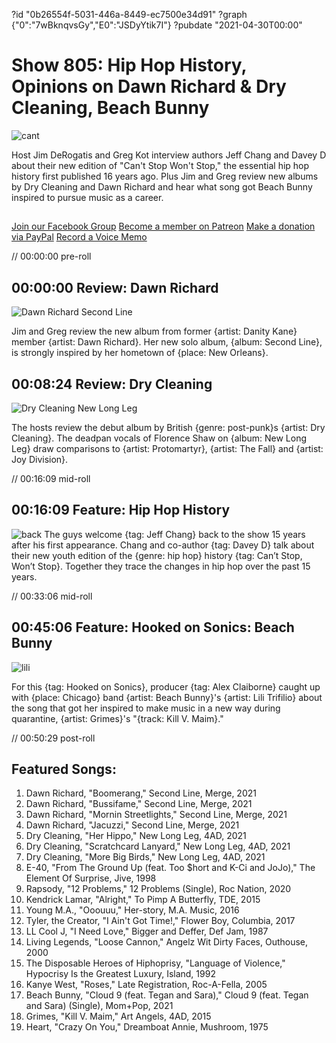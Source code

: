 ?id "0b26554f-5031-446a-8449-ec7500e34d91"
?graph {"0":"7wBknqvsGy","E0":"JSDyYtik7I"}
?pubdate "2021-04-30T00:00"
# Show 805: Hip Hop History, Opinions on Dawn Richard & Dry Cleaning, Beach Bunny
![cant](https://static.soundopinions.org/images/2021/cantstop.jpeg)

Host Jim DeRogatis and Greg Kot interview authors Jeff Chang and Davey D about their new edition of "Can't Stop Won't Stop," the essential hip hop history first published 16 years ago. Plus Jim and Greg review new albums by Dry Cleaning and Dawn Richard and hear what song got Beach Bunny inspired to pursue music as a career. 

##
[Join our Facebook Group](https://bit.ly/3sivr9T)
[Become a member on Patreon](https://bit.ly/3slWZvc)
[Make a donation via PayPal](https://bit.ly/3dmt9lU)
[Record a Voice Memo](https://bit.ly/2RyD5Ah) 


// 00:00:00 pre-roll

## 00:00:00 Review: Dawn Richard

![Dawn Richard Second Line](https://static.soundopinions.org/assets/805/012.jpg)

Jim and Greg review the new album from former {artist: Danity Kane} member {artist: Dawn Richard}. Her new solo album, {album: Second Line}, is strongly inspired by her hometown of {place: New Orleans}. 


## 00:08:24 Review: Dry Cleaning

![Dry Cleaning New Long Leg](https://static.soundopinions.org/assets/805/E01.jpg)

The hosts review the debut album by British {genre: post-punk}s {artist: Dry Cleaning}. The deadpan vocals of Florence Shaw on {album: New Long Leg} draw comparisons to {artist: Protomartyr}, {artist: The Fall} and {artist: Joy Division}.


// 00:16:09 mid-roll

## 00:16:09 Feature: Hip Hop History 
![back](https://static.soundopinions.org/images/2021/back.jpeg)
The guys welcome {tag: Jeff Chang} back to the show 15 years after his first appearance. Chang and co-author {tag: Davey D} talk about their new youth edition of the {genre: hip hop} history {tag: Can’t Stop, Won’t Stop}. Together they trace the changes in hip hop over the past 15 years. 


// 00:33:06 mid-roll


## 00:45:06 Feature: Hooked on Sonics: Beach Bunny
![lili](https://static.soundopinions.org/images/2021/bb.jpeg)

For this {tag: Hooked on Sonics}, producer {tag: Alex Claiborne} caught up with {place: Chicago} band {artist: Beach Bunny}'s {artist: Lili Trifilio} about the song that got her inspired to make music in a new way during quarantine, {artist: Grimes}'s "{track: Kill V. Maim}."


// 00:50:29 post-roll


## Featured Songs:
1. Dawn Richard, "Boomerang," Second Line, Merge, 2021
1. Dawn Richard, "Bussifame," Second Line, Merge, 2021
1. Dawn Richard, "Mornin Streetlights," Second Line, Merge, 2021
1. Dawn Richard, "Jacuzzi," Second Line, Merge, 2021
1. Dry Cleaning, "Her Hippo," New Long Leg, 4AD, 2021
1. Dry Cleaning, "Scratchcard Lanyard," New Long Leg, 4AD, 2021
1. Dry Cleaning, "More Big Birds," New Long Leg, 4AD, 2021
1. E-40, "From The Ground Up (feat. Too $hort and K-Ci and JoJo)," The Element Of Surprise, Jive, 1998
1. Rapsody, "12 Problems," 12 Problems (Single), Roc Nation, 2020
1. Kendrick Lamar, "Alright," To Pimp A Butterfly, TDE, 2015
1. Young M.A., "Ooouuu," Her-story, M.A. Music, 2016
1. Tyler, the Creator, "I Ain't Got Time!," Flower Boy, Columbia, 2017
1. LL Cool J, "I Need Love," Bigger and Deffer, Def Jam, 1987
1. Living Legends, "Loose Cannon," Angelz Wit Dirty Faces, Outhouse, 2000
1. The Disposable Heroes of Hiphoprisy, "Language of Violence," Hypocrisy Is the Greatest Luxury, Island, 1992
1. Kanye West, "Roses," Late Registration, Roc-A-Fella, 2005
1. Beach Bunny, "Cloud 9 (feat. Tegan and Sara)," Cloud 9 (feat. Tegan and Sara) (Single), Mom+Pop, 2021
1. Grimes, "Kill V. Maim," Art Angels, 4AD, 2015
1. Heart, "Crazy On You," Dreamboat Annie, Mushroom, 1975

